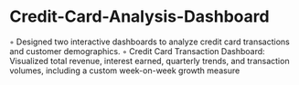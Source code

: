 # Credit-Card-Analysis-Dashboard
◦ Designed two interactive dashboards to analyze credit card transactions and customer demographics. ◦ Credit Card Transaction Dashboard: Visualized total revenue, interest earned, quarterly trends, and transaction volumes, including a custom week-on-week growth measure
